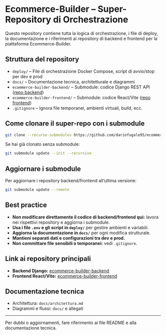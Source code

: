 # Ecommerce-Builder – Super-Repository di Orchestrazione

Questo repository contiene tutta la logica di orchestrazione, i file di deploy, la documentazione e i riferimenti ai repository di backend e frontend per la piattaforma Ecommerce-Builder.

## Struttura del repository

- `deploy/` – File di orchestrazione Docker Compose, script di avvio/stop per dev e prod
- `docs/` – Documentazione tecnica, architetturale e diagrammi
- `ecommerce-builder-backend/` – Submodule: codice Django REST API ([repo backend](https://github.com/dariofugale95/ecommerce-builder-backend))
- `ecommerce-builder-frontend/` – Submodule: codice React/Vite ([repo frontend](https://github.com/dariofugale95/ecommerce-builder-frontend))
- `.gitignore` – Ignora file temporanei, ambienti virtuali, build, ecc.

## Come clonare il super-repo con i submodule

```sh
git clone --recurse-submodules https://github.com/dariofugale95/ecommerce-builder.git
```
Se hai già clonato senza submodule:
```sh
git submodule update --init --recursive
```

## Aggiornare i submodule
Per aggiornare i repository backend/frontend all’ultima versione:
```sh
git submodule update --remote
```

## Best practice
- **Non modificare direttamente il codice di backend/frontend qui:** lavora nei rispettivi repository e aggiorna i submodule.
- **Usa i file `.env` e gli script in `deploy/`** per gestire ambienti e variabili.
- **Aggiorna la documentazione in `docs/`** per ogni modifica strutturale.
- **Mantieni separati dati e configurazioni tra dev e prod.**
- **Non committare file sensibili o temporanei:** vedi `.gitignore`.

## Link ai repository principali
- **Backend Django:** [ecommerce-builder-backend](https://github.com/dariofugale95/ecommerce-builder-backend)
- **Frontend React/Vite:** [ecommerce-builder-frontend](https://github.com/dariofugale95/ecommerce-builder-frontend)

## Documentazione tecnica
- Architettura: `docs/architettura.md`
- Diagrammi e flussi: `docs/` e allegati

---
Per dubbi o aggiornamenti, fare riferimento ai file README e alla documentazione tecnica.